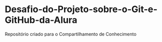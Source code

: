 # Desafio-do-Projeto-sobre-o-Git-e-GitHub-da-Alura
Repositório criado para o Compartilhamento de Conhecimento
